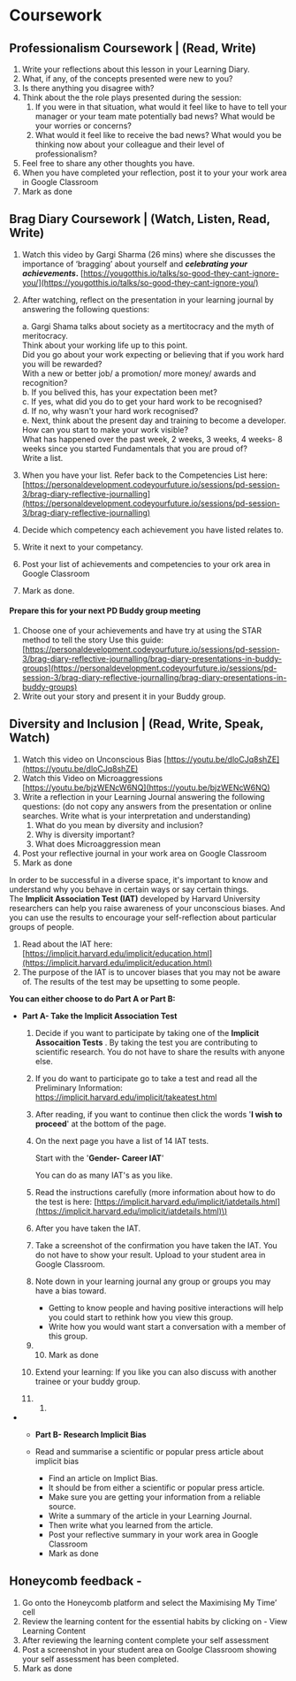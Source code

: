 # Coursework

## Professionalism Coursework \| \(Read, Write\)

1. Write your reflections about this lesson in your Learning Diary. 
2. What, if any, of the concepts presented were new to you? 
3. Is there anything you disagree with? 
4. Think about the the role plays presented during the session:
   1. If you were in that situation, what would it feel like to have to tell your manager or your team mate potentially bad news? What would be your worries or concerns? 
   2. What would it feel like to receive the bad news? What would you be thinking now about your colleague and their level of professionalism?
5. Feel free to share any other thoughts you have.
6. When you have completed your reflection, post it to your your work area in Google Classroom
7. Mark as done

## Brag Diary Coursework \|  \(Watch, Listen, Read, Write\) 

1. Watch this video by Gargi Sharma \(26 mins\) where she discusses the importance of ‘bragging’ about yourself and _**celebrating your achievements**_**.** [https://yougotthis.io/talks/so-good-they-cant-ignore-you/](https://yougotthis.io/talks/so-good-they-cant-ignore-you/)
2. After watching, reflect on the presentation in your learning journal by answering the following questions:

   a. Gargi Shama talks about society as a mertitocracy and the myth of meritocracy.    
   Think about your working life up to this point.   
   Did you go about your work expecting or believing that if you work hard you will be rewarded?   
   With a new or better job/ a promotion/ more money/ awards and recognition?  
   b. If you belived this, has your expectation been met?  
   c. If yes, what did you do to get your hard work to be recognised?  
   d. If no, why wasn't your hard work recognised?  
   e. Next, think about the present day and training to become a developer.    
   How can you start to make your work visible?   
   What has happened over the past week, 2 weeks, 3 weeks, 4 weeks- 8 weeks since you started Fundamentals that you are proud of?   
   Write a list. 

3. When you have your list. Refer back to the Competencies List here: [https://personaldevelopment.codeyourfuture.io/sessions/pd-session-3/brag-diary-reflective-journalling](https://personaldevelopment.codeyourfuture.io/sessions/pd-session-3/brag-diary-reflective-journalling)
4. Decide which competency each achievement you have listed relates to. 
5. Write it next to your competancy. 
6. Post your list of achievements and competencies to your ork area in Google Classroom
7. Mark as done.

#### Prepare this for your next PD Buddy group meeting

1. Choose one of your achievements and have try at using the STAR method to tell the story Use this guide: [https://personaldevelopment.codeyourfuture.io/sessions/pd-session-3/brag-diary-reflective-journalling/brag-diary-presentations-in-buddy-groups](https://personaldevelopment.codeyourfuture.io/sessions/pd-session-3/brag-diary-reflective-journalling/brag-diary-presentations-in-buddy-groups)
2. Write out your story and present it in your Buddy group.

## Diversity and Inclusion \| \(Read, Write, Speak, Watch\)

1. Watch this video on Unconscious Bias [https://youtu.be/dloCJq8shZE](https://youtu.be/dloCJq8shZE) 
2. Watch this Video on Microaggressions [https://youtu.be/bjzWENcW6NQ](https://youtu.be/bjzWENcW6NQ)
3. Write a reflection in your Learning Journal answering the following questions: \(do not copy any answers from the presentation or online searches. Write what is your interpretation and understanding\)
   1. What do you mean by diversity and inclusion?
   2. Why is diversity important?
   3. What does Microaggression mean
4. Post your reflective journal in your work area on Google Classroom
5. Mark as done 

In order to be successful in a diverse space, it's important to know and understand why you behave in certain ways or say certain things.   
The **Implicit Association Test \(IAT\)** developed by Harvard University researchers can help you raise awareness of your unconscious biases. And you can use the results to encourage your self-reflection about particular groups of people. 

1. Read about the IAT here: [https://implicit.harvard.edu/implicit/education.html](https://implicit.harvard.edu/implicit/education.html)
2. The purpose of the IAT is to uncover biases that you may not be aware of. The results of the test may be upsetting to some people.  

**You can either choose to do Part A or Part B:**

* **Part A- Take the Implicit Association Test**

  1. Decide if you want to participate by taking one of the **Implicit Assocaition Tests** . By taking the test you are contributing to scientific research.  You do not have to share the results with anyone else.
  2. If you do want to participate go to take a test and read all the Preliminary Information: https://implicit.harvard.edu/implicit/takeatest.html
  3. After reading, if you want to continue then click the words '**I wish to proceed**' at the bottom of the page.
  4. On the next page you have a list of 14 IAT tests.  

     Start with the '**Gender- Career IAT**'

     You can do as many IAT's as you like. 

  5. Read the instructions carefully \(more information about how to do the test is here: [https://implicit.harvard.edu/implicit/iatdetails.html](https://implicit.harvard.edu/implicit/iatdetails.html)\)
  6. After you have taken the IAT. 
  7. Take a screenshot of the confirmation you have taken the IAT. You do not have to show your result. Upload to your student area in Google Classroom. 
  8. Note down in your learning journal any group or groups you may have a bias toward.
     * Getting to know people and having positive interactions will help you could start to rethink how you view this group.
     * Write how you would want start a conversation with a member of this group.
  9. 10. Mark as done
  11. Extend your learning: If you like you can also discuss with another trainee or your buddy group.



  1.  1. 

* * **Part B- Research Implicit Bias**  

  * Read and summarise a scientific or popular press article about implicit bias

    * Find an article on Implict Bias.
    * It should be from either a scientific or popular press article.  
    * Make sure you are getting your information from a reliable source. 
    * Write a summary of the article in your Learning Journal. 
    * Then write what you learned from the article.
    * Post your reflective summary in your work area in Google Classroom
    * Mark as done

## Honeycomb feedback - 

1. Go onto the Honeycomb platform and select the Maximising My Time’ cell
2. Review the learning content for the essential habits by clicking on - View Learning Content
3. After reviewing the learning content complete your self assessment
4. Post a screenshot in your student area on Goolge Classroom showing your self assessment has been completed. 
5. Mark as done



